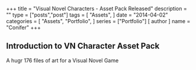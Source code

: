 +++
title = "Visual Novel Characters - Asset Pack Released"
description = ""
type = ["posts","post"]
tags = [
    "Assets",
]
date = "2014-04-02"
categories = [
    "Assets",
    "Portfolio",
]
series = ["Portfolio"]
[ author ]
  name = "Conifer"
+++

## Introduction to VN Character Asset Pack

A hugr 176 files of art for a Visual Novel Game 

[go]: https://golang.org/
[gohtmltemplate]: https://golang.org/pkg/html/template/
